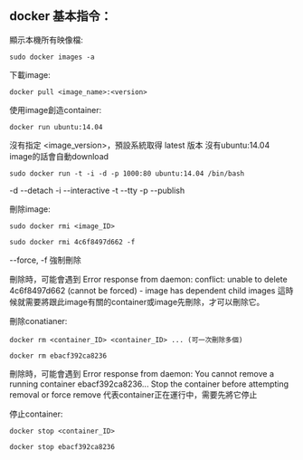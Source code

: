 
## docker 基本指令：

顯示本機所有映像檔:
```
sudo docker images -a
```
下載image:
```
docker pull <image_name>:<version>
```
使用image創造container:
```
docker run ubuntu:14.04
```
沒有指定 <image_version>，預設系統取得 latest 版本
沒有ubuntu:14.04 image的話會自動download

```
sudo docker run -t -i -d -p 1000:80 ubuntu:14.04 /bin/bash
```
-d --detach
-i --interactive
-t --tty
-p --publish

刪除image:
```
sudo docker rmi <image_ID>
```
```
sudo docker rmi 4c6f8497d662 -f
```
--force, -f 強制刪除

刪除時，可能會遇到
Error response from daemon: conflict: unable to delete 4c6f8497d662 (cannot be forced) - image has dependent child images
這時候就需要將跟此image有關的container或image先刪除，才可以刪除它。


刪除conatianer:
```
docker rm <container_ID> <container_ID> ... (可一次刪除多個)
```
```
docker rm ebacf392ca8236
```
刪除時，可能會遇到
Error response from daemon: You cannot remove a running container ebacf392ca8236... 
Stop the container before attempting removal or force remove
代表container正在運行中，需要先將它停止

停止container:
```
docker stop <container_ID>
```
```
docker stop ebacf392ca8236
```


